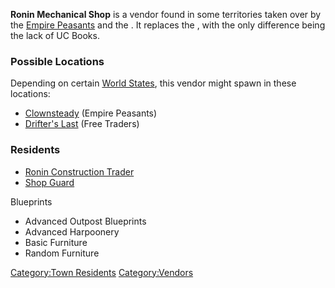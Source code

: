**Ronin Mechanical Shop** is a vendor found in some territories taken
over by the [Empire Peasants](03%20-%20Projects%20&%20Wikis/Kenshi/Kenshi%20Wiki/Kenshi%20Wiki%20Template/Empire_Peasants.md "wikilink") and the [](03%20-%20Projects%20&%20Wikis/Kenshi/Kenshi%20Wiki/Kenshi%20Wiki%20Template/Free_Traders.md). It replaces the [](Empire_Mechanical_Shop.md), with the only difference being
the lack of UC Books.

### Possible Locations

Depending on certain [World States](World_States.md "wikilink"), this
vendor might spawn in these locations:

- [Clownsteady](Clownsteady.md "wikilink") (Empire Peasants)
- [Drifter's Last](Drifter's_Last.md "wikilink") (Free Traders)

### Residents

- [Ronin Construction Trader](Ronin_Construction_Trader.md "wikilink")
- [Shop Guard](Shop_Guard.md "wikilink")

Blueprints

- Advanced Outpost Blueprints
- Advanced Harpoonery
- Basic Furniture
- Random Furniture

[Category:Town Residents](Category:Town_Residents "wikilink")
[Category:Vendors](Category:Vendors "wikilink")